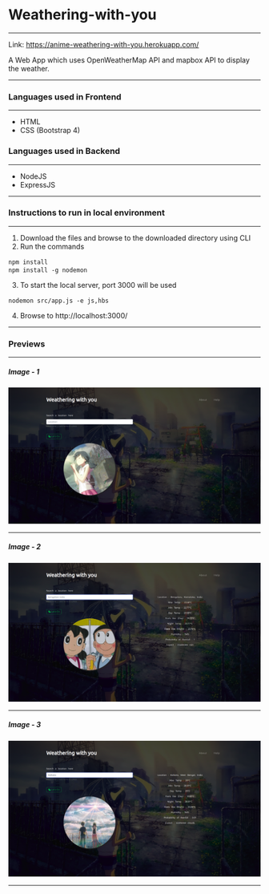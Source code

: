 # Weathering-with-you

---

Link: https://anime-weathering-with-you.herokuapp.com/

A Web App which uses OpenWeatherMap API and mapbox API to display the weather.

---

### Languages used in Frontend

---

 - HTML
 - CSS (Bootstrap 4)
 
### Languages used in Backend

---

 - NodeJS
 - ExpressJS
 
---
### Instructions to  run in local environment

---

1) Download the files and browse to the downloaded directory using CLI
2) Run the commands
```
npm install
npm install -g nodemon
```
3) To start the local server, port 3000 will be used
```
nodemon src/app.js -e js,hbs
```
4) Browse to http://localhost:3000/

---
### Previews

---
##### Image - 1
![](https://github.com/Sayantan-world/Weathering-with-you/blob/master/public/images/01.png?raw=true)

---
##### Image - 2
![](https://github.com/Sayantan-world/Weathering-with-you/blob/master/public/images/02.png?raw=true)

---
##### Image - 3
![](https://github.com/Sayantan-world/Weathering-with-you/blob/master/public/images/03.png?raw=true)

---
